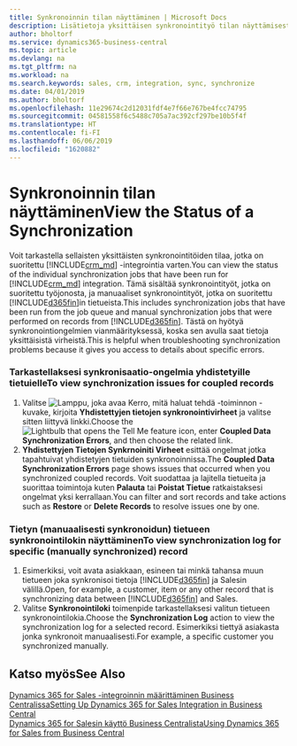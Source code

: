 ```yaml
---
title: Synkronoinnin tilan näyttäminen | Microsoft Docs
description: Lisätietoja yksittäisen synkronointityö tilan näyttämisestä.
author: bholtorf
ms.service: dynamics365-business-central
ms.topic: article
ms.devlang: na
ms.tgt_pltfrm: na
ms.workload: na
ms.search.keywords: sales, crm, integration, sync, synchronize
ms.date: 04/01/2019
ms.author: bholtorf
ms.openlocfilehash: 11e29674c2d12031fdf4e7f66e767be4fcc74795
ms.sourcegitcommit: 04581558f6c5488c705a7ac392cf297be10b5f4f
ms.translationtype: HT
ms.contentlocale: fi-FI
ms.lasthandoff: 06/06/2019
ms.locfileid: "1620882"
---
```

# <a name="view-the-status-of-a-synchronization"></a><span data-ttu-id="027a5-103">Synkronoinnin tilan näyttäminen</span><span class="sxs-lookup"><span data-stu-id="027a5-103">View the Status of a Synchronization</span></span>
<span data-ttu-id="027a5-104">Voit tarkastella sellaisten yksittäisten synkronointitöiden tilaa, jotka on suoritettu [!INCLUDE[crm_md](includes/crm_md.md)] -integrointia varten.</span><span class="sxs-lookup"><span data-stu-id="027a5-104">You can view the status of the individual synchronization jobs that have been run for [!INCLUDE[crm_md](includes/crm_md.md)] integration.</span></span> <span data-ttu-id="027a5-105">Tämä sisältää synkronointityöt, jotka on suoritettu työjonosta, ja manuaaliset synkronointityöt, jotka on suoritettu [!INCLUDE[d365fin](includes/d365fin_md.md)]in tietueista.</span><span class="sxs-lookup"><span data-stu-id="027a5-105">This includes synchronization jobs that have been run from the job queue and manual synchronization jobs that were performed on records from [!INCLUDE[d365fin](includes/d365fin_md.md)].</span></span> <span data-ttu-id="027a5-106">Tästä on hyötyä synkronointiongelmien vianmäärityksessä, koska sen avulla saat tietoja yksittäisistä virheistä.</span><span class="sxs-lookup"><span data-stu-id="027a5-106">This is helpful when troubleshooting synchronization problems because it gives you access to details about specific errors.</span></span>

### <a name="to-view-synchronization-issues-for-coupled-records"></a><span data-ttu-id="027a5-107">Tarkastellaksesi synkronisaatio-ongelmia yhdistetyille tietuielle</span><span class="sxs-lookup"><span data-stu-id="027a5-107">To view synchronization issues for coupled records</span></span>
1. <span data-ttu-id="027a5-108">Valitse ![Lamppu, joka avaa Kerro, mitä haluat tehdä -toiminnon](media/ui-search/search_small.png "Kerro, mitä haluat tehdä") -kuvake, kirjoita **Yhdistettyjen tietojen synkronointivirheet** ja valitse sitten liittyvä linkki.</span><span class="sxs-lookup"><span data-stu-id="027a5-108">Choose the ![Lightbulb that opens the Tell Me feature](media/ui-search/search_small.png "Tell me what you want to do") icon, enter **Coupled Data Synchronization Errors**, and then choose the related link.</span></span>
2. <span data-ttu-id="027a5-109">**Yhdistettyjen Tietojen Synkrnoiniti Virheet** esittää ongelmat jotka tapahtuivat yhdistetyjen tietuiden synkronoinnissa.</span><span class="sxs-lookup"><span data-stu-id="027a5-109">The **Coupled Data Synchronization Errors** page shows issues that occurred when you synchronized coupled records.</span></span> <span data-ttu-id="027a5-110">Voit suodattaa ja lajitella tietueita ja suorittaa toimintoja kuten **Palauta** tai **Poistat Tietue** ratkaistaksesi ongelmat yksi kerrallaan.</span><span class="sxs-lookup"><span data-stu-id="027a5-110">You can filter and sort records and take actions such as **Restore** or **Delete Records** to resolve issues one by one.</span></span>

### <a name="to-view-synchronization-log-for-specific-manually-synchronized-record"></a><span data-ttu-id="027a5-111">Tietyn (manuaalisesti synkronoidun) tietueen synkronointilokin näyttäminen</span><span class="sxs-lookup"><span data-stu-id="027a5-111">To view synchronization log for specific (manually synchronized) record</span></span>
1. <span data-ttu-id="027a5-112">Esimerkiksi, voit avata asiakkaan, esineen tai minkä tahansa muun tietueen joka synkronisoi tietoja [!INCLUDE[d365fin](includes/d365fin_md.md)] ja Salesin välillä.</span><span class="sxs-lookup"><span data-stu-id="027a5-112">Open, for example, a customer, item or any other record that is synchronizing data between [!INCLUDE[d365fin](includes/d365fin_md.md)] and Sales.</span></span>
2. <span data-ttu-id="027a5-113">Valitse **Synkronointiloki** toimenpide tarkastellaksesi valitun tietueen synkronointilokia.</span><span class="sxs-lookup"><span data-stu-id="027a5-113">Choose the **Synchronization Log** action to view the synchronization log for a selected record.</span></span> <span data-ttu-id="027a5-114">Esimerkiksi tiettyä asiakasta jonka synkronoit manuaalisesti.</span><span class="sxs-lookup"><span data-stu-id="027a5-114">For example, a specific customer you synchronized manually.</span></span>

## <a name="see-also"></a><span data-ttu-id="027a5-115">Katso myös</span><span class="sxs-lookup"><span data-stu-id="027a5-115">See Also</span></span>  
[<span data-ttu-id="027a5-116">Dynamics 365 for Sales -integroinnin määrittäminen Business Centralissa</span><span class="sxs-lookup"><span data-stu-id="027a5-116">Setting Up Dynamics 365 for Sales Integration in Business Central</span></span>](admin-setting-up-integration-with-dynamics-sales.md)  
[<span data-ttu-id="027a5-117">Dynamics 365 for Salesin käyttö Business Centralista</span><span class="sxs-lookup"><span data-stu-id="027a5-117">Using Dynamics 365 for Sales from Business Central</span></span>](marketing-integrate-dynamicscrm.md)
